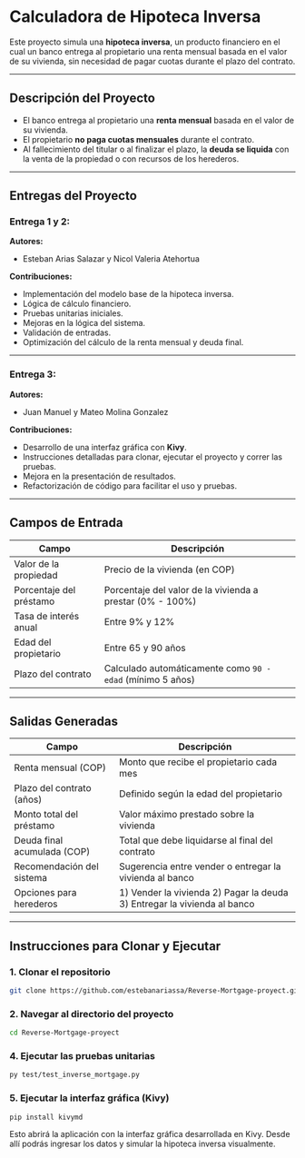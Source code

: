 # Calculadora de Hipoteca Inversa

Este proyecto simula una **hipoteca inversa**, un producto financiero en el cual un banco entrega al propietario una renta mensual basada en el valor de su vivienda, sin necesidad de pagar cuotas durante el plazo del contrato.

---

## Descripción del Proyecto

- El banco entrega al propietario una **renta mensual** basada en el valor de su vivienda.
- El propietario **no paga cuotas mensuales** durante el contrato.
- Al fallecimiento del titular o al finalizar el plazo, la **deuda se liquida** con la venta de la propiedad o con recursos de los herederos.

---

## Entregas del Proyecto

### Entrega 1 y 2:

**Autores:**
- Esteban Arias Salazar y Nicol Valeria Atehortua

**Contribuciones:**
- Implementación del modelo base de la hipoteca inversa.
- Lógica de cálculo financiero.
- Pruebas unitarias iniciales.
- Mejoras en la lógica del sistema.
- Validación de entradas.
- Optimización del cálculo de la renta mensual y deuda final.

---

### Entrega 3:

**Autores:**
- Juan Manuel y Mateo Molina Gonzalez

**Contribuciones:**
- Desarrollo de una interfaz gráfica con **Kivy**.
- Instrucciones detalladas para clonar, ejecutar el proyecto y correr las pruebas.
- Mejora en la presentación de resultados.
- Refactorización de código para facilitar el uso y pruebas.

---

## Campos de Entrada

| Campo                     | Descripción                                                                 |
|--------------------------|-----------------------------------------------------------------------------|
| Valor de la propiedad    | Precio de la vivienda (en COP)                                              |
| Porcentaje del préstamo  | Porcentaje del valor de la vivienda a prestar (0% - 100%)                   |
| Tasa de interés anual    | Entre 9% y 12%                                                              |
| Edad del propietario     | Entre 65 y 90 años                                                          |
| Plazo del contrato       | Calculado automáticamente como `90 - edad` (mínimo 5 años)                 |

---

## Salidas Generadas

| Campo                         | Descripción                                                                 |
|------------------------------|-----------------------------------------------------------------------------|
| Renta mensual (COP)          | Monto que recibe el propietario cada mes                                   |
| Plazo del contrato (años)    | Definido según la edad del propietario                                      |
| Monto total del préstamo     | Valor máximo prestado sobre la vivienda                                     |
| Deuda final acumulada (COP)  | Total que debe liquidarse al final del contrato                             |
| Recomendación del sistema    | Sugerencia entre vender o entregar la vivienda al banco                     |
| Opciones para herederos      | 1) Vender la vivienda  2) Pagar la deuda  3) Entregar la vivienda al banco  |

---

## Instrucciones para Clonar y Ejecutar

### 1. Clonar el repositorio

```bash
git clone https://github.com/estebanariassa/Reverse-Mortgage-proyect.git
```

### 2. Navegar al directorio del proyecto

```bash
cd Reverse-Mortgage-proyect
```

### 4. Ejecutar las pruebas unitarias

```bash
py test/test_inverse_mortgage.py
```

### 5. Ejecutar la interfaz gráfica (Kivy)

```bash
pip install kivymd
```

Esto abrirá la aplicación con la interfaz gráfica desarrollada en Kivy. Desde allí podrás ingresar los datos y simular la hipoteca inversa visualmente.
